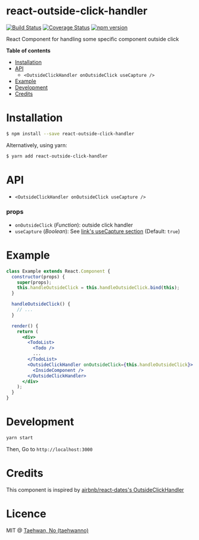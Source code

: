 # react-outside-click-handler

[![Build Status](https://travis-ci.org/taehwanno/react-outside-click-handler.svg?branch=master)](https://travis-ci.org/taehwanno/react-outside-click-handler)
[![Coverage Status](https://coveralls.io/repos/github/taehwanno/react-outside-click-handler/badge.svg?branch=master)](https://coveralls.io/github/taehwanno/react-outside-click-handler?branch=master)
[![npm version](https://badge.fury.io/js/react-outside-click-handler.svg)](https://badge.fury.io/js/react-outside-click-handler)

React Component for handling some specific component outside click

**Table of contents**

- [Installation](#installation)
- [API](#api)
  - `<OutsideClickHandler onOutsideClick useCapture />`
- [Example](#example)
- [Development](#development)
- [Credits](#credits)

# Installation

```bash
$ npm install --save react-outside-click-handler
```

Alternatively, using yarn:

```bash
$ yarn add react-outside-click-handler
```

# API

- `<OutsideClickHandler onOutsideClick useCapture />`

### props

- `onOutsideClick` (*Function*): outside click handler
- `useCapture` (*Boolean*): See [link's useCapture section](https://developer.mozilla.org/en-US/docs/Web/API/EventTarget/addEventListener) (Default: `true`)

# Example

```jsx
class Example extends React.Component {
  constructor(props) {
    super(props);
    this.handleOutsideClick = this.handleOutsideClick.bind(this);
  }

  handleOutsideClick() {
    // ...
  }

  render() {
    return (
      <div>
        <TodoList>
          <Todo />
          ...
        </TodoList>
        <OutsideClickHandler onOutsideClick={this.handleOutsideClick}>
          <InsideComponent />
        </OutsideClickHandler>
      </div>
    );
  }
}
```

# Development

```bash
yarn start
```

Then, Go to `http://localhost:3000`

# Credits

This component is inspired by [airbnb/react-dates's OutsideClickHandler](https://github.com/airbnb/react-dates/blob/master/src/components/OutsideClickHandler.jsx)

# Licence

MIT @ [Taehwan, No (taehwanno)](https://github.com/taehwanno)
